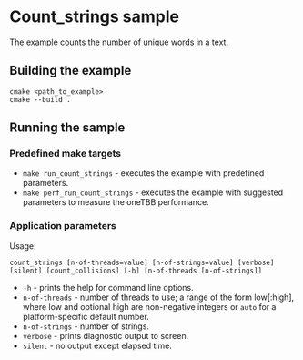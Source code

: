 # Count_strings sample

The example counts the number of unique words in a text.

## Building the example

```
cmake <path_to_example>
cmake --build .
```

## Running the sample

### Predefined make targets

* `make run_count_strings` - executes the example with predefined parameters.
* `make perf_run_count_strings` - executes the example with suggested parameters to measure the oneTBB performance.

### Application parameters

Usage:

```
count_strings [n-of-threads=value] [n-of-strings=value] [verbose] [silent] [count_collisions] [-h] [n-of-threads [n-of-strings]]
```

* `-h` - prints the help for command line options.
* `n-of-threads` - number of threads to use; a range of the form low\[:high\], where low and optional high are
  non-negative integers or `auto` for a platform-specific default number.
* `n-of-strings` - number of strings.
* `verbose` - prints diagnostic output to screen.
* `silent` - no output except elapsed time.
